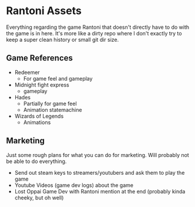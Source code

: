 # Rantoni Assets

Everything regarding the game Rantoni that doesn't directly have to do with the game is in here. It's more like a dirty repo where I don't exactly try to keep a super clean history or small git dir size.

## Game References

- Redeemer
    - For game feel and gameplay
- Midnight fight express
    - gameplay
- Hades
    - Partially for game feel
    - Animation statemachine
- Wizards of Legends
    - Animations

## Marketing

Just some rough plans for what you can do for marketing. Will probably not be able to do everything.

- Send out steam keys to streamers/youtubers and ask them to play the game
- Youtube Videos (game dev logs) about the game
- Lost Oppai Game Dev with Rantoni mention at the end (probably kinda cheeky, but oh well)
